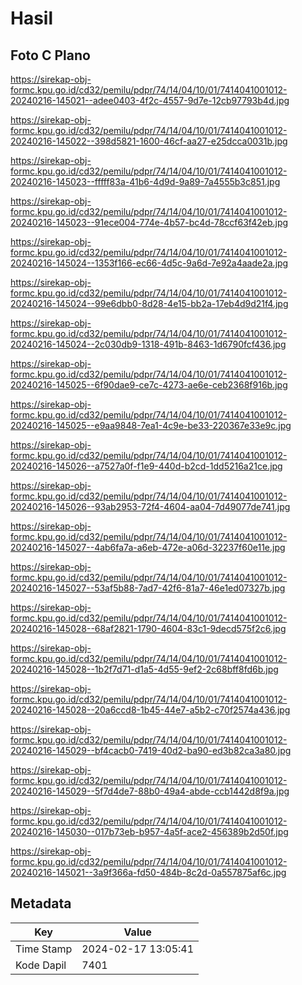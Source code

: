 # Hasil

## Foto C Plano

https://sirekap-obj-formc.kpu.go.id/cd32/pemilu/pdpr/74/14/04/10/01/7414041001012-20240216-145021--adee0403-4f2c-4557-9d7e-12cb97793b4d.jpg

https://sirekap-obj-formc.kpu.go.id/cd32/pemilu/pdpr/74/14/04/10/01/7414041001012-20240216-145022--398d5821-1600-46cf-aa27-e25dcca0031b.jpg

https://sirekap-obj-formc.kpu.go.id/cd32/pemilu/pdpr/74/14/04/10/01/7414041001012-20240216-145023--fffff83a-41b6-4d9d-9a89-7a4555b3c851.jpg

https://sirekap-obj-formc.kpu.go.id/cd32/pemilu/pdpr/74/14/04/10/01/7414041001012-20240216-145023--91ece004-774e-4b57-bc4d-78ccf63f42eb.jpg

https://sirekap-obj-formc.kpu.go.id/cd32/pemilu/pdpr/74/14/04/10/01/7414041001012-20240216-145024--1353f166-ec66-4d5c-9a6d-7e92a4aade2a.jpg

https://sirekap-obj-formc.kpu.go.id/cd32/pemilu/pdpr/74/14/04/10/01/7414041001012-20240216-145024--99e6dbb0-8d28-4e15-bb2a-17eb4d9d21f4.jpg

https://sirekap-obj-formc.kpu.go.id/cd32/pemilu/pdpr/74/14/04/10/01/7414041001012-20240216-145024--2c030db9-1318-491b-8463-1d6790fcf436.jpg

https://sirekap-obj-formc.kpu.go.id/cd32/pemilu/pdpr/74/14/04/10/01/7414041001012-20240216-145025--6f90dae9-ce7c-4273-ae6e-ceb2368f916b.jpg

https://sirekap-obj-formc.kpu.go.id/cd32/pemilu/pdpr/74/14/04/10/01/7414041001012-20240216-145025--e9aa9848-7ea1-4c9e-be33-220367e33e9c.jpg

https://sirekap-obj-formc.kpu.go.id/cd32/pemilu/pdpr/74/14/04/10/01/7414041001012-20240216-145026--a7527a0f-f1e9-440d-b2cd-1dd5216a21ce.jpg

https://sirekap-obj-formc.kpu.go.id/cd32/pemilu/pdpr/74/14/04/10/01/7414041001012-20240216-145026--93ab2953-72f4-4604-aa04-7d49077de741.jpg

https://sirekap-obj-formc.kpu.go.id/cd32/pemilu/pdpr/74/14/04/10/01/7414041001012-20240216-145027--4ab6fa7a-a6eb-472e-a06d-32237f60e11e.jpg

https://sirekap-obj-formc.kpu.go.id/cd32/pemilu/pdpr/74/14/04/10/01/7414041001012-20240216-145027--53af5b88-7ad7-42f6-81a7-46e1ed07327b.jpg

https://sirekap-obj-formc.kpu.go.id/cd32/pemilu/pdpr/74/14/04/10/01/7414041001012-20240216-145028--68af2821-1790-4604-83c1-9decd575f2c6.jpg

https://sirekap-obj-formc.kpu.go.id/cd32/pemilu/pdpr/74/14/04/10/01/7414041001012-20240216-145028--1b2f7d71-d1a5-4d55-9ef2-2c68bff8fd6b.jpg

https://sirekap-obj-formc.kpu.go.id/cd32/pemilu/pdpr/74/14/04/10/01/7414041001012-20240216-145028--20a6ccd8-1b45-44e7-a5b2-c70f2574a436.jpg

https://sirekap-obj-formc.kpu.go.id/cd32/pemilu/pdpr/74/14/04/10/01/7414041001012-20240216-145029--bf4cacb0-7419-40d2-ba90-ed3b82ca3a80.jpg

https://sirekap-obj-formc.kpu.go.id/cd32/pemilu/pdpr/74/14/04/10/01/7414041001012-20240216-145029--5f7d4de7-88b0-49a4-abde-ccb1442d8f9a.jpg

https://sirekap-obj-formc.kpu.go.id/cd32/pemilu/pdpr/74/14/04/10/01/7414041001012-20240216-145030--017b73eb-b957-4a5f-ace2-456389b2d50f.jpg

https://sirekap-obj-formc.kpu.go.id/cd32/pemilu/pdpr/74/14/04/10/01/7414041001012-20240216-145021--3a9f366a-fd50-484b-8c2d-0a557875af6c.jpg


## Metadata

| Key        | Value               |
| ---------- | ------------------- |
| Time Stamp | 2024-02-17 13:05:41 |
| Kode Dapil | 7401                |



